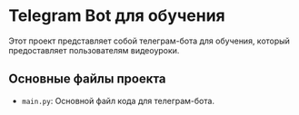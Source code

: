 # Telegram Bot для обучения

Этот проект представляет собой телеграм-бота для обучения, который предоставляет пользователям видеоуроки.

## Основные файлы проекта

- `main.py`: Основной файл кода для телеграм-бота.
